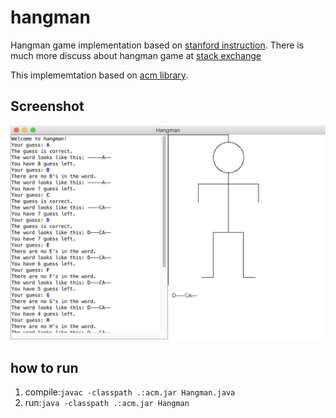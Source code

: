 # hangman
Hangman game implementation based on [stanford instruction](https://web.stanford.edu/class/archive/cs/cs107a/cs106a.1124/handouts/200%20Assignment%204.pdf).
There is much more discuss about hangman game at [stack exchange](https://codegolf.stackexchange.com/questions/25496/write-a-hangman-solver)

This implememtation based on [acm library](http://cs.stanford.edu/people/eroberts/jtf/javadoc/student/overview-summary.html).

## Screenshot

![Hangman Game screenshot](Hangman.png)

## how to run

1. compile:`javac -classpath .:acm.jar Hangman.java`
2. run:`java -classpath .:acm.jar Hangman`

